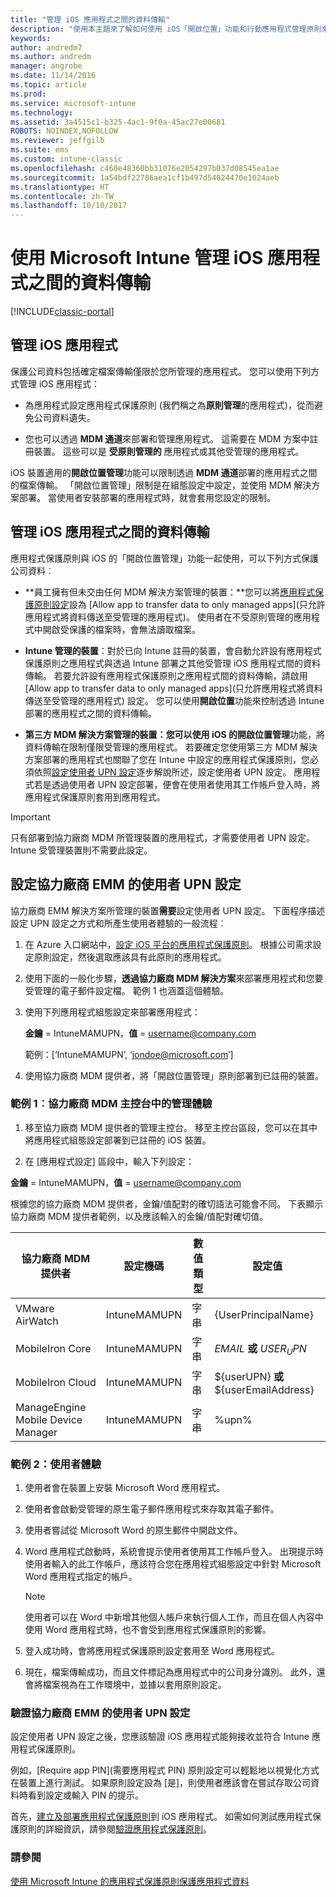 ```yaml
---
title: "管理 iOS 應用程式之間的資料傳輸"
description: "使用本主題來了解如何使用 iOS「開啟位置」功能和行動應用程式管理原則來管理應用程式之間的資料傳輸。"
keywords: 
author: andredm7
ms.author: andredm
manager: angrobe
ms.date: 11/14/2016
ms.topic: article
ms.prod: 
ms.service: microsoft-intune
ms.technology: 
ms.assetid: 3a4515c1-b325-4ac1-9f0a-45ac27e00681
ROBOTS: NOINDEX,NOFOLLOW
ms.reviewer: jeffgilb
ms.suite: ems
ms.custom: intune-classic
ms.openlocfilehash: c460e48360bb31076e2054297b037d08545ea1ae
ms.sourcegitcommit: 1a54bdf22786aea1cf1b497d54024470e1024aeb
ms.translationtype: HT
ms.contentlocale: zh-TW
ms.lasthandoff: 10/10/2017
---
```

# <a name="manage-data-transfer-between-ios-apps-with-microsoft-intune"></a>使用 Microsoft Intune 管理 iOS 應用程式之間的資料傳輸

[!INCLUDE[classic-portal](../includes/classic-portal.md)]

## <a name="manage-ios-apps"></a>管理 iOS 應用程式
保護公司資料包括確定檔案傳輸僅限於您所管理的應用程式。  您可以使用下列方式管理 iOS 應用程式：

-   為應用程式設定應用程式保護原則 (我們稱之為**原則管理**的應用程式)，從而避免公司資料遺失。

-   您也可以透過 **MDM 通道**來部署和管理應用程式。  這需要在 MDM 方案中註冊裝置。 這些可以是 **受原則管理的** 應用程式或其他受管理的應用程式。

iOS 裝置適用的**開啟位置管理**功能可以限制透過 **MDM 通道**部署的應用程式之間的檔案傳輸。 「開啟位置管理」限制是在組態設定中設定，並使用 MDM 解決方案部署。  當使用者安裝部署的應用程式時，就會套用您設定的限制。

##  <a name="manage-data-transfer-between-ios-apps"></a>管理 iOS 應用程式之間的資料傳輸
應用程式保護原則與 iOS 的「開啟位置管理」功能一起使用，可以下列方式保護公司資料︰

-   **員工擁有但未交由任何 MDM 解決方案管理的裝置：**您可以將[應用程式保護原則設定](create-and-deploy-mobile-app-management-policies-with-microsoft-intune.md)設為 [Allow app to transfer data to only managed apps]\(只允許應用程式將資料傳送至受管理的應用程式)。 使用者在不受原則管理的應用程式中開啟受保護的檔案時，會無法讀取檔案。

-   **Intune 管理的裝置**：對於已向 Intune 註冊的裝置，會自動允許設有應用程式保護原則之應用程式與透過 Intune 部署之其他受管理 iOS 應用程式間的資料傳輸。 若要允許設有應用程式保護原則之應用程式間的資料傳輸，請啟用 [Allow app to transfer data to only managed apps]\(只允許應用程式將資料傳送至受管理的應用程式) 設定。 您可以使用**開啟位置**功能來控制透過 Intune 部署的應用程式之間的資料傳輸。   

-   **第三方 MDM 解決方案管理的裝置：**您可以使用 iOS 的**開啟位置管理**功能，將資料傳輸在限制僅限受管理的應用程式。
若要確定您使用第三方 MDM 解決方案部署的應用程式也關聯了您在 Intune 中設定的應用程式保護原則，您必須依照[設定使用者 UPN 設定](#configure-user-upn-setting-for-third-party-emm)逐步解說所述，設定使用者 UPN 設定。  應用程式若是透過使用者 UPN 設定部署，便會在使用者使用其工作帳戶登入時，將應用程式保護原則套用到應用程式。

> [!IMPORTANT]
> 只有部署到協力廠商 MDM 所管理裝置的應用程式，才需要使用者 UPN 設定。  Intune 受管理裝置則不需要此設定。

## <a name="configure-user-upn-setting-for-third-party-emm"></a>設定協力廠商 EMM 的使用者 UPN 設定
協力廠商 EMM 解決方案所管理的裝置**需要**設定使用者 UPN 設定。 下面程序描述設定 UPN 設定之方式和所產生使用者體驗的一般流程︰


1.  在 Azure 入口網站中，[設定 iOS 平台的應用程式保護原則](create-and-deploy-mobile-app-management-policies-with-microsoft-intune.md)。 根據公司需求設定原則設定，然後選取應該具有此原則的應用程式。

2.  使用下面的一般化步驟，**透過協力廠商 MDM 解決方案**來部署應用程式和您要受管理的電子郵件設定檔。 範例 1 也涵蓋這個體驗。

  1.  使用下列應用程式組態設定來部署應用程式：

      **金鑰** = IntuneMAMUPN，**值** = <username@company.com>

      範例：[‘IntuneMAMUPN’, ‘jondoe@microsoft.com’]

  2.  使用協力廠商 MDM 提供者，將「開啟位置管理」原則部署到已註冊的裝置。


### <a name="example-1-admin-experience-in-third-party-mdm-console"></a>範例 1︰協力廠商 MDM 主控台中的管理體驗

1. 移至協力廠商 MDM 提供者的管理主控台。 移至主控台區段，您可以在其中將應用程式組態設定部署到已註冊的 iOS 裝置。

2. 在 [應用程式設定] 區段中，輸入下列設定：

  **金鑰** = IntuneMAMUPN，**值** = <username@company.com>

  根據您的協力廠商 MDM 提供者，金鑰/值配對的確切語法可能會不同。 下表顯示協力廠商 MDM 提供者範例，以及應該輸入的金鑰/值配對確切值。

|協力廠商 MDM 提供者| 設定機碼 | 數值類型 | 設定值|
| ------- | ---- | ---- | ---- |
| VMware AirWatch | IntuneMAMUPN | 字串 | {UserPrincipalName}|
| MobileIron Core | IntuneMAMUPN | 字串 | $EMAIL$  **或**  $USER_UPN$ |
| MobileIron Cloud | IntuneMAMUPN | 字串 | ${userUPN} **或** ${userEmailAddress} |
| ManageEngine Mobile Device Manager | IntuneMAMUPN | 字串 | %upn% |

### <a name="example-2-end-user-experience"></a>範例 2：使用者體驗

1.  使用者會在裝置上安裝 Microsoft Word 應用程式。

2.  使用者會啟動受管理的原生電子郵件應用程式來存取其電子郵件。

3.  使用者嘗試從 Microsoft Word 的原生郵件中開啟文件。

4.  Word 應用程式啟動時，系統會提示使用者使用其工作帳戶登入。  出現提示時使用者輸入的此工作帳戶，應該符合您在應用程式組態設定中針對 Microsoft Word 應用程式指定的帳戶。

    > [!NOTE]
    > 使用者可以在 Word 中新增其他個人帳戶來執行個人工作，而且在個人內容中使用 Word 應用程式時，也不會受到應用程式保護原則的影響。

5.  登入成功時，會將應用程式保護原則設定套用至 Word 應用程式。

6.  現在，檔案傳輸成功，而且文件標記為應用程式中的公司身分識別。 此外，還會將檔案視為在工作環境中，並據以套用原則設定。

### <a name="validate-user-upn-setting-for-third-party-emm"></a>驗證協力廠商 EMM 的使用者 UPN 設定

設定使用者 UPN 設定之後，您應該驗證 iOS 應用程式能夠接收並符合 Intune 應用程式保護原則。

例如，[Require app PIN]\(需要應用程式 PIN) 原則設定可以輕鬆地以視覺化方式在裝置上進行測試。 如果原則設定設為 [是]，則使用者應該會在嘗試存取公司資料時看到設定或輸入 PIN 的提示。

首先，[建立及部署應用程式保護原則](create-and-deploy-mobile-app-management-policies-with-microsoft-intune.md)到 iOS 應用程式。 如需如何測試應用程式保護原則的詳細資訊，請參閱[驗證應用程式保護原則](validate-mobile-application-management.md)。



### <a name="see-also"></a>請參閱
[使用 Microsoft Intune 的應用程式保護原則保護應用程式資料](protect-app-data-using-mobile-app-management-policies-with-microsoft-intune.md)
